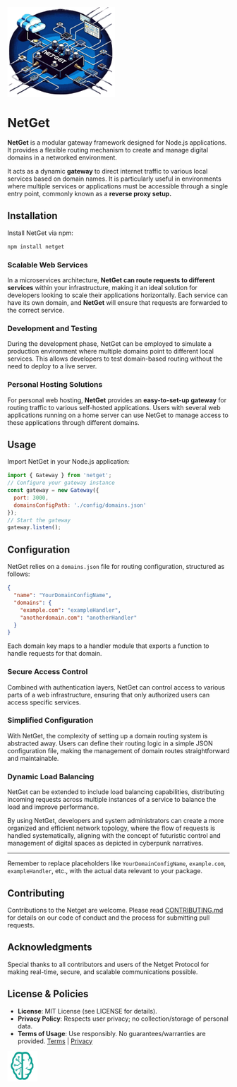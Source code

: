 <img src="./netget.png" alt="SVG Image" width="244" height="203">

# NetGet

**NetGet** is a modular gateway framework designed for Node.js applications. It provides a flexible routing mechanism to create and manage digital domains in a networked environment.

It acts as a dynamic **gateway** to direct internet traffic to various local services based on domain names. It is particularly useful in environments where multiple services or applications must be accessible through a single entry point, commonly known as a **reverse proxy setup.**

## Installation

Install NetGet via npm:

```bash
npm install netget
```

### Scalable Web Services

In a microservices architecture, **NetGet can route requests to different services** within your infrastructure, making it an ideal solution for developers looking to scale their applications horizontally. Each service can have its own domain, and **NetGet** will ensure that requests are forwarded to the correct service.

### Development and Testing

During the development phase, NetGet can be employed to simulate a production environment where multiple domains point to different local services. This allows developers to test domain-based routing without the need to deploy to a live server.

### Personal Hosting Solutions

For personal web hosting, **NetGet** provides an **easy-to-set-up gateway** for routing traffic to various self-hosted applications. Users with several web applications running on a home server can use NetGet to manage access to these applications through different domains.

## Usage

Import NetGet in your Node.js application:

```js
import { Gateway } from 'netget';
// Configure your gateway instance
const gateway = new Gateway({
  port: 3000,
  domainsConfigPath: './config/domains.json'
});
// Start the gateway
gateway.listen();
```

## Configuration

NetGet relies on a `domains.json` file for routing configuration, structured as follows:

```json
{
  "name": "YourDomainConfigName",
  "domains": {
    "example.com": "exampleHandler",
    "anotherdomain.com": "anotherHandler"
  }
}
```

Each domain key maps to a handler module that exports a function to handle requests for that domain.

### Secure Access Control

Combined with authentication layers, NetGet can control access to various parts of a web infrastructure, ensuring that only authorized users can access specific services.

### Simplified Configuration

With NetGet, the complexity of setting up a domain routing system is abstracted away. Users can define their routing logic in a simple JSON configuration file, making the management of domain routes straightforward and maintainable.

### Dynamic Load Balancing

NetGet can be extended to include load balancing capabilities, distributing incoming requests across multiple instances of a service to balance the load and improve performance.

By using NetGet, developers and system administrators can create a more organized and efficient network topology, where the flow of requests is handled systematically, aligning with the concept of futuristic control and management of digital spaces as depicted in cyberpunk narratives.

------

Remember to replace placeholders like `YourDomainConfigName`, `example.com`, `exampleHandler`, etc., with the actual data relevant to your package.



## Contributing

Contributions to the Netget are welcome. Please read [CONTRIBUTING.md](https://chat.openai.com/c/CONTRIBUTING.md) for details on our code of conduct and the process for submitting pull requests.

## Acknowledgments

Special thanks to all contributors and users of the Netget Protocol for making real-time, secure, and scalable communications possible.

## License & Policies
- **License**: MIT License (see LICENSE for details).
- **Privacy Policy**: Respects user privacy; no collection/storage of personal data.
- **Terms of Usage**: Use responsibly. No guarantees/warranties are provided. [Terms](https://www.neurons.me/terms-of-use) | [Privacy](https://www.neurons.me/privacy-policy)

<img src="./_._.svg" alt="SVG Image" width="69" height="69" style="width69px; height:69px;">
